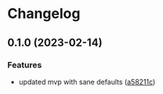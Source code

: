 # Changelog

## 0.1.0 (2023-02-14)


### Features

* updated mvp with sane defaults ([a58211c](https://github.com/devops-adeel/terraform-vault-secrets-pki/commit/a58211c6522fb61a1cbfa23146986a462d62753b))
